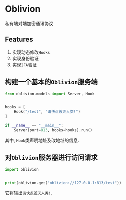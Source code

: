 # Oblivion

私有端对端加密通讯协议

## Features
1. 实现动态修改`Hooks`
2. 实现身份验证
3. 实现`2FA`验证

## 构建一个基本的`Oblivion`服务端
```python
from oblivion.models import Server, Hook


hooks = [
    Hook("/test", "请快点毁灭人类!")
]

if __name__ == "__main__":
    Server(port=813, hooks=hooks).run()
```
其中, `Hook`类声明地址及改地址的信息.

## 对`Oblivion`服务器进行访问请求
```python
import oblivion


print(oblivion.get("oblivion://127.0.0.1:813/test"))
```
它将输出`请快点毁灭人类!`.